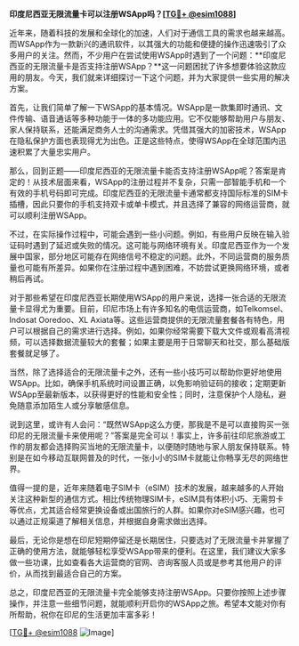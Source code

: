 **印度尼西亚无限流量卡可以注册WSApp吗？[[TG💪+ @esim1088](https://t.me/s/esim1088)]**

近年来，随着科技的发展和全球化的加速，人们对于通信工具的需求也越来越高。而WSApp作为一款新兴的通讯软件，以其强大的功能和便捷的操作迅速吸引了众多用户的关注。然而，不少用户在尝试使用WSApp时遇到了一个问题：**印度尼西亚的无限流量卡是否支持注册WSApp？**这一问题困扰了许多想要体验这款应用的朋友。今天，我们就来详细探讨一下这个问题，并为大家提供一些实用的解决方案。

首先，让我们简单了解一下WSApp的基本情况。WSApp是一款集即时通讯、文件传输、语音通话等多种功能于一体的多功能应用。它不仅能够帮助用户与朋友、家人保持联系，还能满足商务人士的沟通需求。凭借其强大的加密技术，WSApp在隐私保护方面也表现得尤为出色。正是这些特点，使得WSApp在全球范围内迅速积累了大量忠实用户。

那么，回到正题——印度尼西亚的无限流量卡能否支持注册WSApp呢？答案是肯定的！从技术层面来看，WSApp的注册过程并不复杂，只需一部智能手机和一个有效的手机号码即可完成。印度尼西亚的无限流量卡通常都支持国际标准的SIM卡插槽，因此只要你的手机支持双卡或单卡模式，并且选择了兼容的网络运营商，就可以顺利注册WSApp。

不过，在实际操作过程中，可能会遇到一些小问题。例如，有些用户反映在输入验证码时遇到了延迟或失败的情况。这可能与网络环境有关。印度尼西亚作为一个发展中国家，部分地区可能存在网络信号不稳定的问题。此外，不同运营商的服务质量也可能有所差异。如果你在注册过程中遇到困难，不妨尝试更换网络环境，或者稍后再试。

对于那些希望在印度尼西亚长期使用WSApp的用户来说，选择一张合适的无限流量卡显得尤为重要。目前，印尼市场上有许多知名的电信运营商，如Telkomsel、Indosat Ooredoo、XL Axiata等。这些运营商提供的无限流量套餐各有特色，用户可以根据自己的需求进行选择。例如，如果你经常需要下载大文件或观看高清视频，可以选择数据流量较大的套餐；如果主要是用于日常聊天和社交，那么基础版套餐就足够了。

当然，除了选择适合的无限流量卡之外，还有一些小技巧可以帮助你更好地使用WSApp。比如，确保手机系统时间设置正确，以免影响验证码的接收；定期更新WSApp至最新版本，以获得更好的性能和安全性；同时，注意保护个人隐私，避免随意添加陌生人或分享敏感信息。

说到这里，或许有人会问：“既然WSApp这么方便，那我是不是可以直接购买一张印尼的无限流量卡来使用呢？”答案是完全可以！事实上，许多前往印尼旅游或工作的朋友都会选择购买当地的无限流量卡，以便随时随地与家人朋友保持联系。特别是在如今移动互联网普及的时代，一张小小的SIM卡就能让你畅享无尽的网络世界。

值得一提的是，近年来随着电子SIM卡（eSIM）技术的发展，越来越多的人开始关注这种新型的通信方式。相比传统物理SIM卡，eSIM具有体积小巧、无需剪卡等优点，尤其适合经常更换设备或出国旅行的人群。如果你对eSIM感兴趣，也可以通过正规渠道了解相关信息，并根据自身需求做出选择。

最后，无论你是想在印尼短期停留还是长期居住，只要选对了无限流量卡并掌握了正确的使用方法，就能够轻松享受WSApp带来的便利。在这里，我们建议大家多做一些功课，比如查看各大运营商的官网、咨询客服人员或是参考其他用户的评价，从而找到最适合自己的方案。

总之，印度尼西亚的无限流量卡完全能够支持注册WSApp。只要你按照上述步骤操作，并注意一些细节问题，就能顺利开启你的WSApp之旅。希望本文能对你有所帮助，祝你在印尼的生活更加丰富多彩！

[[TG💪+ @esim1088](https://t.me/s/esim1088) ![Image](https://i.postimg.cc/4NQfJmqS/Snipaste-2025-05-13-00-14-12.png)]